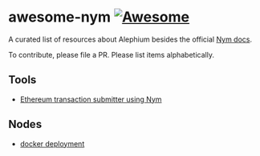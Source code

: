 # awesome-nym [![Awesome](https://awesome.re/badge.svg)](https://github.com/sven-hash/awesome-nym)

A curated list of resources about Alephium besides the official [Nym docs](https://nymtech.net/docs/stable/overview/).

To contribute, please file a PR. Please list items alphabetically.


## Tools

- [Ethereum transaction submitter using Nym](https://github.com/noot/nym-ethtx)

## Nodes
- [docker deployment](https://github.com/sven-hash/nym-docker)

